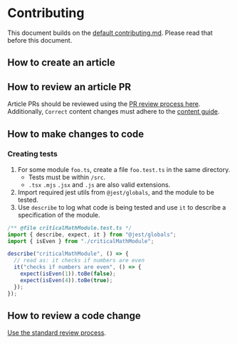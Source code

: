 # Contributing

This document builds on the [default contributing.md](https://github.com/comcode-org/.github/blob/main/CONTRIBUTING.md). Please read that before this document.

## How to create an article

## How to review an article PR

Article PRs should be reviewed using the [PR review process here](https://github.com/comcode-org/.github/blob/main/CONTRIBUTING.md#reviewing-pull-requests). Additionally, `Correct` content changes must adhere to the [content guide](https://github.com/comcode-org/hackmud_wiki?tab=readme-ov-file#content-guide).

## How to make changes to code

### Creating tests

1. For some module `foo.ts`, create a file `foo.test.ts` in the same directory.
   - Tests must be within `/src`.
   - `.tsx` `.mjs` `.jsx` and `.js` are also valid extensions.
2. Import required jest utils from `@jest/globals`, and the module to be tested.
3. Use `describe` to log what code is being tested and use `it` to describe a specification of the module.

```ts
/** @file criticalMathModule.test.ts */
import { describe, expect, it } from "@jest/globals";
import { isEven } from "./criticalMathModule";

describe("criticalMathModule", () => {
  // read as: it checks if numbers are even
  it("checks if numbers are even", () => {
    expect(isEven(1)).toBe(false);
    expect(isEven(4)).toBe(true);
  });
});
```

## How to review a code change

[Use the standard review process](https://github.com/comcode-org/.github/blob/main/CONTRIBUTING.md#reviewing-pull-requests).

